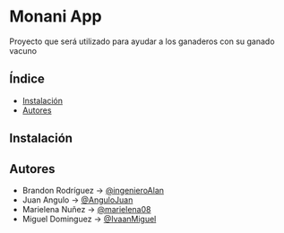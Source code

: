 # Monani App
Proyecto que será utilizado para ayudar a los ganaderos con su ganado vacuno

## Índice
- [Instalación](#id1)
- [Autores](#id2)

## Instalación

## Autores

- Brandon Rodríguez -> [@ingenieroAlan](https://www.github.com/ingenieroAlan)
- Juan Angulo -> [@AnguloJuan](https://github.com/AnguloJuan)
- Marielena Nuñez -> [@marielena08](https://github.com/marielena08)
- Miguel Dominguez -> [@IvaanMiguel](https://github.com/IvaanMiguel)